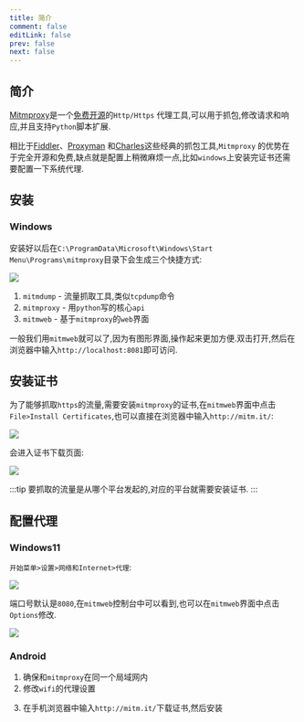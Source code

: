 ```yaml
---
title: 简介
comment: false
editLink: false
prev: false
next: false
---
```


## 简介

[Mitmproxy](https://mitmproxy.org/)是一个[免费开源](https://github.com/mitmproxy/mitmproxy)的`Http/Https`
代理工具,可以用于抓包,修改请求和响应,并且支持`Python`脚本扩展.

相比于[Fiddler](https://www.telerik.com/download/fiddler)、[Proxyman](https://proxyman.io/)
和[Charles](https://www.charlesproxy.com/)这些经典的抓包工具,`Mitmproxy`
的优势在于完全开源和免费,缺点就是配置上稍微麻烦一点,比如`windows`上安装完证书还需要配置一下系统代理.

## 安装

### Windows

安装好以后在`C:\ProgramData\Microsoft\Windows\Start Menu\Programs\mitmproxy`目录下会生成三个快捷方式:

![](https://cdn.jsdelivr.net/gh/hhypygy/picx-images-hosting@master/image.3rayimi2zp.png)

1. `mitmdump` - 流量抓取工具,类似`tcpdump`命令
2. `mitmproxy` - 用`python`写的核心`api`
3. `mitmweb` - 基于`mitmproxy`的`web`界面

一般我们用`mitmweb`就可以了,因为有图形界面,操作起来更加方便.双击打开,然后在浏览器中输入`http://localhost:8081`即可访问.

## 安装证书

为了能够抓取`https`的流量,需要安装`mitmproxy`的证书,在`mitmweb`界面中点击`File>Install Certificates`,也可以直接在浏览器中输入`http://mitm.it/`:

![](https://cdn.jsdelivr.net/gh/hhypygy/picx-images-hosting@master/image.3k7qn75gjz.webp)

会进入证书下载页面:

![](https://cdn.jsdelivr.net/gh/hhypygy/picx-images-hosting@master/image.6m3mof83jm.webp)

:::tip
要抓取的流量是从哪个平台发起的,对应的平台就需要安装证书.
:::

## 配置代理

### Windows11

`开始菜单>设置>网络和Internet>代理`:

![](https://cdn.jsdelivr.net/gh/hhypygy/picx-images-hosting@master/image.86tdnweyum.webp)

端口号默认是`8080`,在`mitmweb`控制台中可以看到,也可以在`mitmweb`界面中点击`Options`修改.

![](https://cdn.jsdelivr.net/gh/hhypygy/picx-images-hosting@master/image.9dcowiea57.webp)


### Android

1. 确保和`mitmproxy`在同一个局域网内
2. 修改`wifi`的代理设置

<VidStack  src="https://zmesc.oss-cn-hangzhou.aliyuncs.com/bandicam/bb8a7ad15e9c4e0f42b427c80911c2da.mp4" />

3. 在手机浏览器中输入`http://mitm.it/`下载证书,然后安装

<VidStack  src="https://zmesc.oss-cn-hangzhou.aliyuncs.com/bandicam/6cf920737496cedba787478ed2332aed.mp4" />

